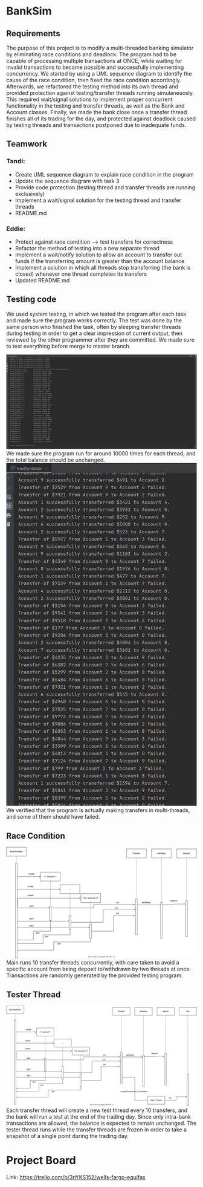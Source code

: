 # BankSim

## Requirements
The purpose of this project is to modify a multi-threaded banking simulator by eliminating race conditions and deadlock. The program had to be capable of processing multiple transactions at ONCE, while waiting for invalid transactions to become possible and successfully implementing concurrency.
We started by using a UML sequence diagram to identify the cause of the race condition, then fixed the race condition accordingly. Afterwards, we refactored the testing method into its own thread and provided protection against testing/transfer threads running simulaneuosly. This required wait/signal solutions to implement proper concurrent functionality in the testing and transfer threads, as well as the Bank and Account classes. Finally, we made the bank close once a transfer thread finishes all of its trading for the day, and protected against deadlock caused by testing threads and transactions postponed due to inadequate funds.

## Teamwork
### Tandi:
+ Create UML sequence diagram to explain race condition in the program
+ Update the sequence diagram with task 3
+ Provide code protection (testing thread and transfer threads are running exclusively)
+ Implement a wait/signal solution for the testing thread and transfer threads
+ README.md

### Eddie:
+ Protect against race condition --> test transfers for correctness
+ Refactor the method of testing into a new separate thread
+ Implement a wait/notify solution to allow an account to transfer out funds if the transferring amount is greater than the account balance
+ Implement a solution in which all threads stop transferring (the bank is closed) whenever one thread completes its transfers
+ Updated README.md

## Testing code
We used system testing, in which we tested the program after each task and made sure the program works correctly. The test was done by the same person who finished the task, often by sleeping transfer threads during testing in order to get a clear impression of current output, then reviewed by the other programmer after they are committed. We made sure to test everything before merge to master branch.

![BankOutput](BankOutput.png)
We made sure the program run for around 10000 times for each thread, and the total balance should be unchanged.
![Balance](Balance.png)
We verified that the program is actually making transfers in multi-threads, and some of them should have failed.

## Race Condition
![UMLRaceCondition](RaceCondition.svg)
Main runs 10 transfer threads concurrently, with care taken to avoid a specific account from being deposit to/withdrawn by two threads at once.
Transactions are randomly generated by the provided testing program.

## Tester Thread
![UMLRaceCondition](RaceConditionTask3.svg)
Each transfer thread will create a new test thread every 10 transfers, and the bank will run a test at the end of the trading day. Since only intra-bank transactions are allowed, the balance is expected to remain unchanged. The tester thread runs while the transfer threads are frozen in order to take a snapshot of a single point during the trading day.

# Project Board
Link: https://trello.com/b/3nYKS152/wells-fargo-equifax
